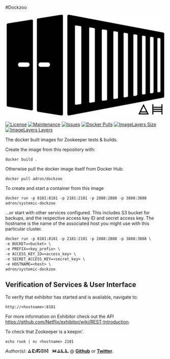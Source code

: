 #Dockzoo

[![Container Logo](https://github.com/Adron/systemic-dockzoo/blob/master/Logo.png?raw=true)]()

[![License](https://img.shields.io/github/license/Adron/systemic-dockzoo.svg?style=flat-square)](https://github.com/Adron/systemic-dockzoo/blob/master/LICENSE)
[![Maintenance](https://img.shields.io/maintenance/yes/2016.svg?style=flat-square)](#)
[![Issues](https://img.shields.io/github/issues/adron/systemic-dockzoo.svg?style=flat-square)](https://github.com/Adron/systemic-dockzoo/issues)
[![Docker Pulls](https://img.shields.io/docker/pulls/adron/systemic-dockzoo.svg?style=flat-square)](https://hub.docker.com/r/adron/dockzoo/)
[![ImageLayers Size](https://img.shields.io/imagelayers/image-size/_/adron/systemic-dockzoo.svg?style=flat-square)](https://hub.docker.com/r/adron/dockzoo/)
[![ImageLayers Layers](https://img.shields.io/imagelayers/layers/_/adron/systemic-dockzoo.svg?style=flat-square)](https://hub.docker.com/r/adron/dockzoo/)

The docker built images for Zookeeper tests &amp; builds.

Create the image from this repository with:

    docker build .

Otherwise pull the docker image itself from Docker Hub:

    docker pull adron/dockzoo

To create and start a container from this image 

    docker run -p 8181:8181 -p 2181:2181 -p 2888:2888 -p 3888:3888 adron/systemic-dockzoo

...or start with other services configured. This includes S3 bucket for backups, and the respective access key ID and secret access key. The hostname is the name of the associated host you might use with this particular cluster.

    docker run -p 8181:8181 -p 2181:2181 -p 2888:2888 -p 3888:3888 \
    -e BUCKET=<bucket> \
    -e PREFIX=<key_prefix> \
    -e ACCESS_KEY_ID=<access_key> \
    -e SECRET_ACCESS_KEY=<secret_key> \
    -e HOSTNAME=<host> \
    adron/systemic-dockzoo

## Verification of Services & User Interface

To verify that exhibitor has started and is available, navigate to:

    http://<hostname>:8181

For more information on Exhibitor check out the API https://github.com/Netflix/exhibitor/wiki/REST-Introduction.

To check that Zookeeper is a keepin'.

    echo ruok | nc <hostname> 2181

*Author(s):* [![Adron Hall](https://github.com/Adron/systemic-dockzoo/blob/master/AdronHall.png?raw=true)](http://compositecode.com) @ **[Github](https://www.github.com/adron)** or **[Twitter](https://twitter.com/adron)**.
